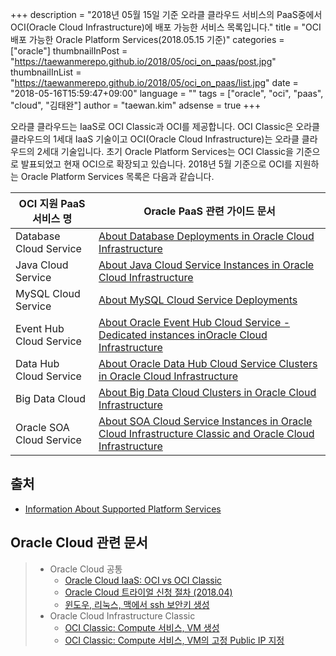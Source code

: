 +++
description = "2018년 05월 15일 기준 오라클 클라우드 서비스의 PaaS중에서 OCI(Oracle Cloud Infrastructure)에 배포 가능한 서비스 목록입니다."
title = "OCI 배포 가능한 Oracle Platform Services(2018.05.15 기준)"
categories = ["oracle"]
thumbnailInPost = "https://taewanmerepo.github.io/2018/05/oci_on_paas/post.jpg"
thumbnailInList = "https://taewanmerepo.github.io/2018/05/oci_on_paas/list.jpg"
date = "2018-05-16T15:59:47+09:00"
language = ""
tags = ["oracle", "oci", "paas", "cloud", "김태완"]
author = "taewan.kim"
adsense = true
+++

오라클 클라우드는 IaaS로 OCI Classic과 OCI를 제공합니다. OCI Classic은 오라클 클라우드의 1세대 IaaS 기술이고 OCI(Oracle Cloud Infrastructure)는 오라클 클라우드의 2세대 기술입니다. 초기 Oracle Platform Services는 OCI Classic을 기준으로 발표되었고 현재 OCI으로 확장되고 있습니다. 2018년 5월 기준으로 OCI를 지원하는 Oracle Platform Services 목록은 다음과 같습니다.

|OCI 지원 PaaS 서비스 명|Oracle PaaS 관련 가이드 문서|
|----|----|
|Database Cloud Service|[About Database Deployments in Oracle Cloud Infrastructure](https://docs.oracle.com/en/cloud/paas/database-dbaas-cloud/csdbi/db-deployments-oci.html)|
|Java Cloud Service|[About Java Cloud Service Instances in Oracle Cloud Infrastructure](https://docs.oracle.com/en/cloud/paas/java-cloud/jscug/instances-oracle-cloud-infrastructure.html)|
|MySQL Cloud Service|[About MySQL Cloud Service Deployments](https://docs.oracle.com/cloud/latest/mysql-cloud/UOMCS/GUID-7F197ECD-1EA0-4423-B9C2-75B39C57E984.htm)|
|Event Hub Cloud Service|[About Oracle Event Hub Cloud Service - Dedicated instances inOracle Cloud Infrastructure](https://docs.oracle.com/en/cloud/paas/event-hub-cloud/admin-guide/instancesonoci-eventhubdedicated.html)|
|Data Hub Cloud Service|[About Oracle Data Hub Cloud Service Clusters in Oracle Cloud Infrastructure](https://docs.oracle.com/en/cloud/paas/data-hub-cloud/user/data-hub-cs-clusters-oci.html)|
|Big Data Cloud|[About Big Data Cloud Clusters in Oracle Cloud Infrastructure](https://docs.oracle.com/en/cloud/paas/big-data-compute-cloud/csspc/big-data-cloud-clusters-oracle-cloud-infrastructure.html)|
|Oracle SOA Cloud Service|[About SOA Cloud Service Instances in Oracle Cloud Infrastructure Classic and Oracle Cloud Infrastructure](https://docs.oracle.com/en/cloud/paas/soa-cloud/csbcs/instances-oracle-cloud-infrastructure-classic-and-oracle-cloud-infrastructure.html)|


## 출처
- [Information About Supported Platform Services](https://docs.us-phoenix-1.oraclecloud.com/Content/General/Reference/PaaSprereqs.htm#supported)

## Oracle Cloud 관련 문서

> - Oracle Cloud 공통
>   - [Oracle Cloud IaaS: OCI vs OCI Classic](/post/oci_and_oci_classic/)
>   - [Oracle Cloud 트라이얼 신청 절차 (2018.04)](/post/oracle_cloud_trial/)
>   - [윈도우, 리눅스, 맥에서 ssh 보안키 생성](/post/oci_classic_computing/)
> - Oracle Cloud Infrastructure Classic
>   - [OCI Classic: Compute 서비스, VM 생성](/post/oci_classic_computing/)
>   - [OCI Classic: Compute 서비스, VM의 고정 Public IP 지정](/post/oci_classic_computing_with_permanent_public_ip/)
